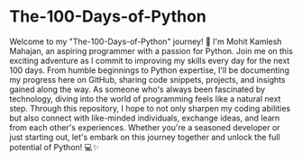 # The-100-Days-of-Python
Welcome to my "The-100-Days-of-Python" journey! 🐍 I'm Mohit Kamlesh Mahajan, an aspiring programmer with a passion for Python. Join me on this exciting adventure as I commit to improving my skills every day for the next 100 days. From humble beginnings to Python expertise, I'll be documenting my progress here on GitHub, sharing code snippets, projects, and insights gained along the way. As someone who's always been fascinated by technology, diving into the world of programming feels like a natural next step. Through this repository, I hope to not only sharpen my coding abilities but also connect with like-minded individuals, exchange ideas, and learn from each other's experiences. Whether you're a seasoned developer or just starting out, let's embark on this journey together and unlock the full potential of Python! 💻✨
